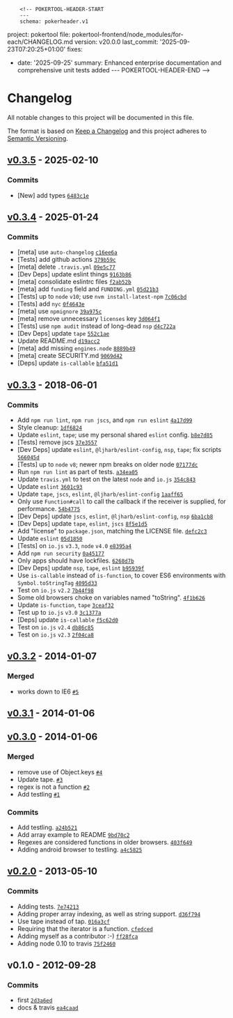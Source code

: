         <!-- POKERTOOL-HEADER-START
        ---
        schema: pokerheader.v1
project: pokertool
file: pokertool-frontend/node_modules/for-each/CHANGELOG.md
version: v20.0.0
last_commit: '2025-09-23T07:20:25+01:00'
fixes:
- date: '2025-09-25'
  summary: Enhanced enterprise documentation and comprehensive unit tests added
        ---
        POKERTOOL-HEADER-END -->
# Changelog

All notable changes to this project will be documented in this file.

The format is based on [Keep a Changelog](https://keepachangelog.com/en/1.0.0/)
and this project adheres to [Semantic Versioning](https://semver.org/spec/v2.0.0.html).

## [v0.3.5](https://github.com/ljharb/for-each/compare/v0.3.4...v0.3.5) - 2025-02-10

### Commits

- [New] add types [`6483c1e`](https://github.com/ljharb/for-each/commit/6483c1e9b6177e5ca9ba506188300c5a25de26c2)

## [v0.3.4](https://github.com/ljharb/for-each/compare/v0.3.3...v0.3.4) - 2025-01-24

### Commits

- [meta] use `auto-changelog` [`c16ee6a`](https://github.com/ljharb/for-each/commit/c16ee6a125eb3c6d30f626b4b02ec849a63fca28)
- [Tests] add github actions [`379b59c`](https://github.com/ljharb/for-each/commit/379b59c8f282c2281ba668e3e028ad6410afb99b)
- [meta] delete `.travis.yml` [`09e5c77`](https://github.com/ljharb/for-each/commit/09e5c779651215c41bd4727e266a5e7ebb3b0a4d)
- [Dev Deps] update eslint things [`9163b86`](https://github.com/ljharb/for-each/commit/9163b86435be325965f096ac17793a0e783b1c1e)
- [meta] consolidate eslintrc files [`f2ab52b`](https://github.com/ljharb/for-each/commit/f2ab52b6944fe8c1a189957889276950393eddb3)
- [meta] add `funding` field and `FUNDING.yml` [`05d21b3`](https://github.com/ljharb/for-each/commit/05d21b382ccd4627b283d1a31c49935c7d79fd57)
- [Tests] up to `node` `v10`; use `nvm install-latest-npm` [`7c06cbd`](https://github.com/ljharb/for-each/commit/7c06cbdabea81ba029cd466545dea5cb9f24f528)
- [Tests] add `nyc` [`0f4643e`](https://github.com/ljharb/for-each/commit/0f4643e6a572bdc6967a17be8e7b959600edbbd2)
- [meta] use `npmignore` [`39a975c`](https://github.com/ljharb/for-each/commit/39a975c8c6050586b93b5e0a98b20be44d1b38d4)
- [meta] remove unnecessary `licenses` key [`3d064f1`](https://github.com/ljharb/for-each/commit/3d064f12167c12d8e1d1ee1447ee58d8211c63e1)
- [Tests] use `npm audit` instead of long-dead `nsp` [`d4c722a`](https://github.com/ljharb/for-each/commit/d4c722a0f61f61d93965328f436f87421bce9973)
- [Dev Deps] update `tape` [`552c1ae`](https://github.com/ljharb/for-each/commit/552c1ae6a01728ff312d47605dbdb961ef0ccbcc)
- Update README.md [`d19acc2`](https://github.com/ljharb/for-each/commit/d19acc23624eed9d8f59b9fa64e6e3cba638aa52)
- [meta] add missing `engines.node` [`8889b49`](https://github.com/ljharb/for-each/commit/8889b49bd737d7a72c2a515eb2ee39a01c813bac)
- [meta] create SECURITY.md [`9069d42`](https://github.com/ljharb/for-each/commit/9069d42d245b02ae7c5f0c193fceb55427436e4e)
- [Deps] update `is-callable` [`bfa51d1`](https://github.com/ljharb/for-each/commit/bfa51d18018477843147bcdcc6cc63eb045151f5)

## [v0.3.3](https://github.com/ljharb/for-each/compare/v0.3.2...v0.3.3) - 2018-06-01

### Commits

- Add `npm run lint`, `npm run jscs`, and `npm run eslint` [`4a17d99`](https://github.com/ljharb/for-each/commit/4a17d99d7397dd2356530d238e0e6c37ef34a1d5)
- Style cleanup: [`1df6824`](https://github.com/ljharb/for-each/commit/1df6824d96bfc293c0c9e6b78143b602c8d94986)
- Update `eslint`, `tape`; use my personal shared `eslint` config. [`b8e7d85`](https://github.com/ljharb/for-each/commit/b8e7d850ec9010a7171d34297f7af74b90f28aac)
- [Tests] remove jscs [`37e3557`](https://github.com/ljharb/for-each/commit/37e355784b4261dcf5004158a72c4b8a6c6c524f)
- [Dev Deps] update `eslint`, `@ljharb/eslint-config`, `nsp`, `tape`; fix scripts [`566045d`](https://github.com/ljharb/for-each/commit/566045d84f2ee5dff7cc14805c4fdb1d13d2624d)
- [Tests] up to `node` `v8`; newer npm breaks on older node [`07177dc`](https://github.com/ljharb/for-each/commit/07177dc9c8419b2a887c727ec576189a7c8e7837)
- Run `npm run lint` as part of tests. [`a34ea05`](https://github.com/ljharb/for-each/commit/a34ea05f729e0987007670d5693e093c56865ef6)
- Update `travis.yml` to test on the latest `node` and `io.js` [`354c843`](https://github.com/ljharb/for-each/commit/354c8434a166c7095c613e818c8d542fd1e2d630)
- Update `eslint` [`3601c93`](https://github.com/ljharb/for-each/commit/3601c9348e2cfb29ed3cfee352c2c95d4a8de87f)
- Update `tape`, `jscs`, `eslint`, `@ljharb/eslint-config` [`1aaff65`](https://github.com/ljharb/for-each/commit/1aaff65a55d8a054561251c6a2501c4dc42e1f99)
- Only use `Function#call` to call the callback if the receiver is supplied, for performance. [`54b4775`](https://github.com/ljharb/for-each/commit/54b477571b4d7c11edccafd94f2e16380892ee5d)
- [Dev Deps] update `jscs`, `eslint`, `@ljharb/eslint-config`, `nsp` [`6ba1cb8`](https://github.com/ljharb/for-each/commit/6ba1cb8a708e84ba4bb4067d31549829ec579d92)
- [Dev Deps] update `tape`, `eslint`, `jscs` [`8f5e1d5`](https://github.com/ljharb/for-each/commit/8f5e1d5fcabaf3abaa6ce2d3e6dd095f0dedfc4e)
- Add "license" to `package.json`, matching the LICENSE file. [`defc2c3`](https://github.com/ljharb/for-each/commit/defc2c35ffa7c9d4fbcf846f28b436f0083a381c)
- Update `eslint` [`05d1850`](https://github.com/ljharb/for-each/commit/05d18503dd0ec709f93df5c905bd2d0ce51323c3)
- [Tests] on `io.js` `v3.3`, `node` `v4.0` [`e8395a4`](https://github.com/ljharb/for-each/commit/e8395a43feef399299839c8d466ddd9dca0c3268)
- Add `npm run security` [`0a45177`](https://github.com/ljharb/for-each/commit/0a45177290b1de71094ddd322ef4a504458e901d)
- Only apps should have lockfiles. [`6268d7b`](https://github.com/ljharb/for-each/commit/6268d7b39edd06ef5a283c7afdb6c823077db777)
- [Dev Deps] update `nsp`, `tape`, `eslint` [`b95939f`](https://github.com/ljharb/for-each/commit/b95939f66a3dad590b3bc42c53535e77c1bfc114)
- Use `is-callable` instead of `is-function`, to cover ES6 environments with `Symbol.toStringTag` [`4095d33`](https://github.com/ljharb/for-each/commit/4095d334581c1caee92f595c299ffc479806dc3f)
- Test on `io.js` `v2.2` [`7b44f98`](https://github.com/ljharb/for-each/commit/7b44f98c217291a92385ddd3903d4974e049d762)
- Some old browsers choke on variables named "toString". [`4f1b626`](https://github.com/ljharb/for-each/commit/4f1b626eb91fcdc0e9018472a702aea713799190)
- Update `is-function`, `tape` [`3ceaf32`](https://github.com/ljharb/for-each/commit/3ceaf3240ef7d1b261cf510eb932cf540291187b)
- Test up to `io.js` `v3.0` [`3c1377a`](https://github.com/ljharb/for-each/commit/3c1377a31adf003323f4846a97e8f7c8fd51b5d2)
- [Deps] update `is-callable` [`f5c62d0`](https://github.com/ljharb/for-each/commit/f5c62d034b582a15bcb1f1cadace4e9c84f1780a)
- Test on `io.js` `v2.4` [`db86c85`](https://github.com/ljharb/for-each/commit/db86c85641d053a1dc4e570e8c8afbea915f78c0)
- Test on `io.js` `v2.3` [`2f04ca8`](https://github.com/ljharb/for-each/commit/2f04ca885adb4a8ccca658739f771a7f78522d03)

## [v0.3.2](https://github.com/ljharb/for-each/compare/v0.3.1...v0.3.2) - 2014-01-07

### Merged

- works down to IE6 [`#5`](https://github.com/ljharb/for-each/pull/5)

## [v0.3.1](https://github.com/ljharb/for-each/compare/v0.3.0...v0.3.1) - 2014-01-06

## [v0.3.0](https://github.com/ljharb/for-each/compare/v0.2.0...v0.3.0) - 2014-01-06

### Merged

- remove use of Object.keys [`#4`](https://github.com/ljharb/for-each/pull/4)
- Update tape. [`#3`](https://github.com/ljharb/for-each/pull/3)
- regex is not a function [`#2`](https://github.com/ljharb/for-each/pull/2)
- Add testling [`#1`](https://github.com/ljharb/for-each/pull/1)

### Commits

- Add testling. [`a24b521`](https://github.com/ljharb/for-each/commit/a24b52111937d509a3b5f58106c8835283de7146)
- Add array example to README [`9bd70c2`](https://github.com/ljharb/for-each/commit/9bd70c2ceafddfc734a80e0fea2bbac00afa963a)
- Regexes are considered functions in older browsers. [`403f649`](https://github.com/ljharb/for-each/commit/403f6490f903984adea1771af29c41fd2b1e4b64)
- Adding android browser to testling. [`a4c5825`](https://github.com/ljharb/for-each/commit/a4c5825bf8abd13589b9a9662c9d3deaf89cbf66)

## [v0.2.0](https://github.com/ljharb/for-each/compare/v0.1.0...v0.2.0) - 2013-05-10

### Commits

- Adding tests. [`7e74213`](https://github.com/ljharb/for-each/commit/7e74213d1b5d01b19249c3e3037302bd7fc74f1c)
- Adding proper array indexing, as well as string support. [`d36f794`](https://github.com/ljharb/for-each/commit/d36f794d6c0c5696bf1e4f8e79ae667858dfc11b)
- Use tape instead of tap. [`016a3cf`](https://github.com/ljharb/for-each/commit/016a3cf706c78037384d4c378b2ebe6e702cbb02)
- Requiring that the iterator is a function. [`cfedced`](https://github.com/ljharb/for-each/commit/cfedceda15ea2f7eb4acf079fb90ce17ec7da664)
- Adding myself as a contributor :-) [`ff28fca`](https://github.com/ljharb/for-each/commit/ff28fca8ec30f6fdbb7af87c74ed35688e60d07a)
- Adding node 0.10 to travis [`75f2460`](https://github.com/ljharb/for-each/commit/75f2460343d3ea58f91dad45f2eda478e3a4e412)

## v0.1.0 - 2012-09-28

### Commits

- first [`2d3a6ed`](https://github.com/ljharb/for-each/commit/2d3a6ed63036455847937cf00bec56b59ab36a9d)
- docs & travis [`ea4caad`](https://github.com/ljharb/for-each/commit/ea4caad8a8768992dcce29998e226484beed841c)
